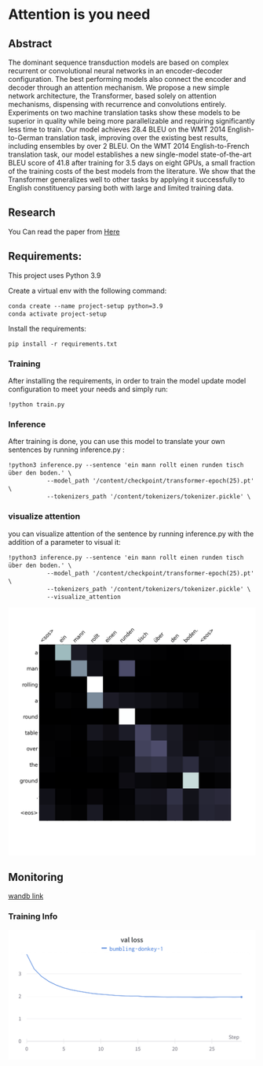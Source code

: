 # Attention is you need

## Abstract
The dominant sequence transduction models are based on complex recurrent or convolutional neural networks in an encoder-decoder configuration. The best performing models also connect the encoder and decoder through an attention mechanism. We propose a new simple network architecture, the Transformer, based solely on attention mechanisms, dispensing with recurrence and convolutions entirely. Experiments on two machine translation tasks show these models to be superior in quality while being more parallelizable and requiring significantly less time to train. Our model achieves 28.4 BLEU on the WMT 2014 English-to-German translation task, improving over the existing best results, including ensembles by over 2 BLEU. On the WMT 2014 English-to-French translation task, our model establishes a new single-model state-of-the-art BLEU score of 41.8 after training for 3.5 days on eight GPUs, a small fraction of the training costs of the best models from the literature. We show that the Transformer generalizes well to other tasks by applying it successfully to English constituency parsing both with large and limited training data.
## Research
You Can read the paper from [Here](https://arxiv.org/abs/1706.03762?amp=1)

## Requirements:

This project uses Python 3.9

Create a virtual env with the following command:

```
conda create --name project-setup python=3.9
conda activate project-setup
```

Install the requirements:

```
pip install -r requirements.txt
```

### Training

After installing the requirements, in order to train the model update model configuration to meet your needs and simply run:

```
!python train.py
```

### Inference

After training is done, you can use this model to translate your own sentences by running inference.py :

```
!python3 inference.py --sentence 'ein mann rollt einen runden tisch über den boden.' \
           --model_path '/content/checkpoint/transformer-epoch(25).pt' \
           --tokenizers_path '/content/tokenizers/tokenizer.pickle' \
```

### visualize attention
you can visualize attention of the sentence by running inference.py with the addition of a parameter to visual it:

```
!python3 inference.py --sentence 'ein mann rollt einen runden tisch über den boden.' \
           --model_path '/content/checkpoint/transformer-epoch(25).pt' \
           --tokenizers_path '/content/tokenizers/tokenizer.pickle' \
           --visualize_attention
```
<p align="center">
    <img src="assets/attention.png" width="800"\>
</p>


## Monitoring
[wandb link](https://wandb.ai/muhammed266/attention-is-all-you-need?workspace=user-muhammed266)

### Training Info
<p align="center">
    <img src="assets/training_info.png" width="800"\>
</p>
